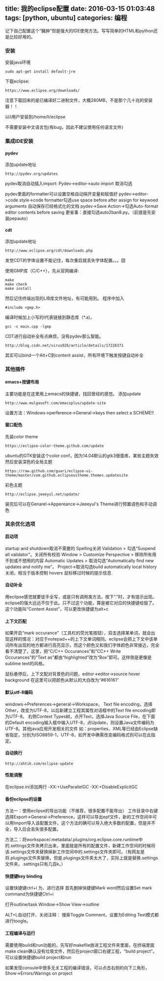 title: 我的eclipse配置
date: 2016-03-15 01:03:48
tags: [python, ubuntu]
categories: 编程
---
记下自己配置这个“臃肿”但是强大的IDE使用方法。写写简单的HTML和python还是比较好用的。
<!-- more -->
### 安装
安装java环境

	sudo apt-get install default-jre

下载eclipse:

	https://www.eclipse.org/downloads/
    
注意下载回来的是已编译好二进制文件，大概280MB，不是那个几十兆的安装器！！

以li用户安装到/home/li/eclipse

不需要安装中文语言包(有bug，因此不建议使用任何语言文件)


### 集成IDE安装

#### pydev

添加update地址   

	http://pydev.org/updates

pydev取消自动插入import:
Pydev->editor->auto import 取消勾选

pydev里面的formatter可以设置空格自动隔开变量和赋值好
pydev->editor->code style->code formatter勾选use space before after assign for keywoed arguments
自动保存已经格式化的文档
pydev->Save Action->勾选Auto-format editor contents before saving
更省事：直接勾选auto2ban8.py。（前提是先安装pepauto）

#### cdt

添加update地址

	http://www.eclipse.org/cdt/downloads.php

发觉CDT的字体设置不能记住，每次重启就丢失字体配置。。。囧

使用GMP库（C/C++），先从官网编译:

    make 
    make check
    make install
    
然后记住终端出现的LIB库文件地址，有可能用到。
程序中加入

	#include <gmp.h>

编译时候加上小写的l代表链接到静态库（*.a)，

	gcc -c main.cpp -lgmp

CDT进行自动补全有点麻烦，没有pydev那么智能。

	http://blog.csdn.net/virus026/article/details/17226371

其实可以bind一个Alt+C到content assist，所有环境下触发按键自动补全

### 其他插件

#### emacs+按键布局
主要功能是在这里用上emacs的快捷键，找回曾经的感觉。
添加update   

	http://www.mulgasoft.com/emacsplus/update-site

设置方法：Windows->perference->General->keys then select a SCHEME!!

#### 窗口配色

先装color theme

	https://eclipse-color-theme.github.com/update

ubuntu的GTK安装这个color conf，因为14.04默认的gtk3很蛋疼，某些主题失效
然后安装深色的全局主题

	https://raw.github.com/guari/eclipse-ui-theme/master/com.github.eclipseuitheme.themes.updatesite

彩色主题

	http://eclipse.jeeeyul.net/update/
    
装完后可以在Genarel->Appereance->Jeeeyul's Theme进行预置调色和手动调色


### 其余优化选项
#### 启动项
startup and shutdown取消不需要的
Spelling关闭
Validation > 勾选“Suspend all validator”。关闭所有校验
Window > Customize Perspective > 移除所有用不到或不想用的内容
Automatic Updates > 取消勾选“Automatically find new updates and notify me”。
Project->取消勾选build automatically
local history关闭，相当于版本控制
hovers 鼠标移过时候的提示信息

#### 自动补全

用eclipse感觉就要徒手全写，或是只有调用类方法，按下”.”时，才有提示出现。eclipse的强大远远不仅于此。只不过这个功能，算是被它对应的快捷键给毁了。这个功能叫“Content Assist”，可以更改快捷键为alt+c

#### 上下文匹配

如果开启“mark occurance”（工具栏的荧光笔按钮），双击选择某单词，就会出现这样的情况：对应于notepad++的上下文单词相同。eclipse会把上下文中该单词所有出现的地方都进行高亮显示，而这个颜色又和我们字体颜色非常接近，完全看不清楚了，这里，把”C/C++ Occurances”和”CC++ Write Occurances”的“Text as”都由“highlighted”改为“Box”即可。这样倒是更像是sublime text的风格。

鼠标悬停后，上下文配对背景色的问题，editor->editor->source hover background 在这里可以把颜色从默认的大白改为“#616161”

#### 默认utf-8编码

windows->Preferences->general->Workspace， Text file encoding，选择Other，改变为UTF-8，以后新建立工程其属性对话框中的Text file encoding即为UTF-8。
右侧Context Types树，点开Text，选择Java Source File，在下面的Default encoding输入框中输入UTF-8，点Update，则设置Java文件编码为UTF-8。其他java应用开发相关的文件 如：properties、XML等已经由Eclipse缺省指定，分别为ISO8859-1，UTF-8，如开发中确需改变编码格式则可以在此指定。

#### 自动换行

	http://ahtik.com/eclipse-update

#### 性能调整

在eclipse.ini添加两行
-XX:+UseParallelGC
-XX:+DisableExplicitGC

#### 备份eclipse的设置

方法一：使用eclipse的导出功能（不推荐，很多配置不能导出）
    工作目录中右键选择Export->General->Preference，这样可以导出epf文件，新的工作空间中可以用Import导入该配置文件，这个方法的确可以导入绝大多数的配置，但是并不全，导入后会丢失很多配置。

方法二：将workspace/.metadata/.plugins/org.eclipse.core.runtime中的.settings文件夹拷贝出来，里面就是所有的配置文件，新建工作空间的时候将该.settings文件夹替换掉新工作空间中的.settings文件夹即可。（有网友是将.plugings文件夹替换，但是.plugings文件夹太大了，实际上就是替换.settings文件夹，.settings只有几百k。）

#### 快捷键key binding

设置快捷键ctrl+i 为、进行选择
首先删掉快捷键Mark word然后设置Set mark command为快捷键Ctrl+i

打开outline/task
Window->Show View->outline

ALT+L自动打开、关闭注释：
搜索Toggle Comment，设置为Editing Text模式都进行toogle。

#### 工程编译与运行

需要使用build和run功能的，先写好makefile放进工程文件夹里面，在终端里面make clean确认没有垃圾文件，然后在project窗口右键工程，“build project”。
可以设置快捷键build project和run

如果发现consule中很多无关工程的编译错误，可以点击右侧的向下三角形，Show->Errors/Warings on project
